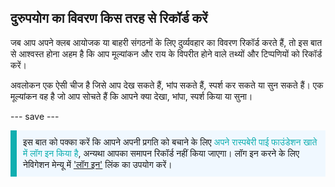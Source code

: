 ## दुरुपयोग का विवरण किस तरह से रिकॉर्ड करें

जब आप अपने क्लब आयोजक या बाहरी संगठनों के लिए दुर्व्यवहार का विवरण रिकॉर्ड करते हैं, तो इस बात से आश्वस्त होना अहम है कि आप मूल्यांकन और राय के विपरीत होने वाले तथ्यों और टिप्पणियों को रिकॉर्ड करें।

अवलोकन एक ऐसी चीज है जिसे आप देख सकते हैं, भांप सकते हैं, स्पर्श कर सकते या सुन सकते हैं। एक मूल्यांकन वह है जो आप सोचते हैं कि आपने क्या देखा, भांपा, स्पर्श किया या सुना।

--- save ---

<p style="border-left: solid; border-width:10px; border-color: #0faeb0; background-color: aliceblue; padding: 10px;">
इस बात को पक्का करें कि आपने अपनी प्रगति को बचाने के लिए <span style="color: #0faeb0">अपने रास्पबेरी पाई फाउंडेशन खाते में लॉग इन किया है</span>, अन्यथा आपका समापन रिकॉर्ड नहीं किया जाएगा। लॉग इन करने के लिए नेविगेशन मेन्यू में <a href="https://my.raspberrypi.org/login">'लॉग इन'</a> लिंक का उपयोग करें।
</p>